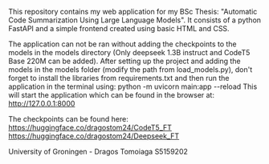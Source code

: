 This repository contains my web application for my BSc Thesis: "Automatic Code Summarization Using Large Language Models". It consists of a python FastAPI and a simple frontend created
using basic HTML and CSS.

The application can not be ran without adding the checkpoints to the models in the models directory (Only deepseek 1.3B instruct and CodeT5 Base 220M can be added).
After setting up the project and adding the models in the models folder (modify the path from load_models.py), don't forget to install the libraries from requirements.txt and then run the application in the terminal using: python -m uvicorn main:app --reload
This will start the application which can be found in the browser at: http://127.0.0.1:8000

The checkpoints can be found here:
https://huggingface.co/dragostom24/CodeT5_FT
https://huggingface.co/dragostom24/Deepseek_FT

University of Groningen - Dragos Tomoiaga S5159202
